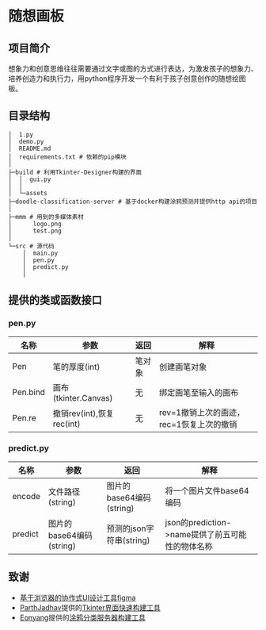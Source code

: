 # 随想画板

## 项目简介

想象力和创意思维往往需要通过文字或图的方式进行表达，为激发孩子的想象力、培养创造力和执行力，用python程序开发一个有利于孩子创意创作的随想绘图板。

## 目录结构

```
│  1.py
│  demo.py
│  README.md
│  requirements.txt # 依赖的pip模块
│
├─build # 利用Tkinter-Designer构建的界面
│  │  gui.py
│  │
│  └─assets
├─doodle-classification-server # 基于docker构建涂鸦预测并提供http api的项目
│
├─mmm # 用到的多媒体素材
│      logo.png
│      test.png
│
└─src # 源代码
    │  main.py
    │  pen.py
    │  predict.py
    │
```

## 提供的类或函数接口

### pen.py

| 名称     | 参数                      | 返回   | 解释                                     |
| -------- | ------------------------- | ------ | ---------------------------------------- |
| Pen      | 笔的厚度(int)             | 笔对象 | 创建画笔对象                             |
| Pen.bind | 画布(tkinter.Canvas)      | 无     | 绑定画笔至输入的画布                     |
| Pen.re   | 撤销rev(int),恢复rec(int) | 无     | rev=1撤销上次的画迹，rec=1恢复上次的撤销 |

### predict.py

| 名称    | 参数                     | 返回                     | 解释                                             |
| ------- | ------------------------ | ------------------------ | ------------------------------------------------ |
| encode  | 文件路径(string)         | 图片的base64编码(string) | 将一个图片文件base64编码                         |
| predict | 图片的base64编码(string) | 预测的json字符串(string) | json的prediction->name提供了前五可能性的物体名称 |

## 致谢

- [基于浏览器的协作式UI设计工具figma](https://www.figma.com/)
- [ParthJadhav](https://github.com/ParthJadhav)提供的[Tkinter界面快速构建工具](https://github.com/ParthJadhav/Tkinter-Designer)
- [Eonyang](https://github.com/EonYang)提供的[涂鸦分类服务器构建工具](https://github.com/EonYang/doodle-classification-server)
